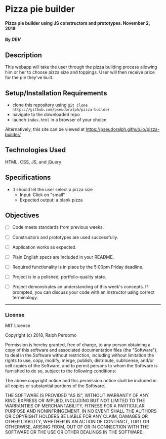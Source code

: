 # Pizza pie builder

#### Pizza pie builder using JS constructors and prototypes. November 2, 2018

#### By _DEV_

## Description
This webapp will take the user through the pizza building process allowing him or her to choose pizza size and toppings. User will then receive price for the pie they've built.

## Setup/Installation Requirements
* clone this repository using `git clone https://github.com/pseudoralph/pizza-builder`
* navigate to the downloaded repo
* launch `index.html` in a browser of your choice

Alternatively, this site can be viewed at https://pseudoralph.github.io/pizza-builder/

## Technologies Used
HTML, CSS, JS, and jQuery

## Specifications
* It should let the user select a pizza size
  * Input: Click on "small"
  * Expected output: a blank pizza

## Objectives
- [ ] Code meets standards from previous weeks.

- [ ] Constructors and prototypes are used successfully.

- [ ] Application works as expected.

- [ ] Plain English specs are included in your README.

- [ ] Required functionality is in place by the 5:00pm Friday deadline.

- [ ] Project is in a polished, portfolio-quality state.

- [ ] Project demonstrates an understanding of this week's concepts. If prompted, you can discuss your code with an instructor using correct terminology.

---

### License

MIT License

Copyright (c) 2018, Ralph Perdomo

Permission is hereby granted, free of charge, to any person obtaining a copy
of this software and associated documentation files (the "Software"), to deal
in the Software without restriction, including without limitation the rights
to use, copy, modify, merge, publish, distribute, sublicense, and/or sell
copies of the Software, and to permit persons to whom the Software is
furnished to do so, subject to the following conditions:

The above copyright notice and this permission notice shall be included in all
copies or substantial portions of the Software.

THE SOFTWARE IS PROVIDED "AS IS", WITHOUT WARRANTY OF ANY KIND, EXPRESS OR
IMPLIED, INCLUDING BUT NOT LIMITED TO THE WARRANTIES OF MERCHANTABILITY,
FITNESS FOR A PARTICULAR PURPOSE AND NONINFRINGEMENT. IN NO EVENT SHALL THE
AUTHORS OR COPYRIGHT HOLDERS BE LIABLE FOR ANY CLAIM, DAMAGES OR OTHER
LIABILITY, WHETHER IN AN ACTION OF CONTRACT, TORT OR OTHERWISE, ARISING FROM,
OUT OF OR IN CONNECTION WITH THE SOFTWARE OR THE USE OR OTHER DEALINGS IN THE
SOFTWARE.
